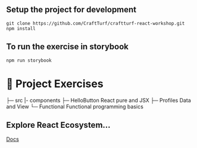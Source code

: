 
## Setup the project for development

    git clone https://github.com/CraftTurf/craftturf-react-workshop.git
    npm install

## To run the exercise in storybook

    npm run storybook


# 🚀  Project Exercises

├─ src
    |- components
        ├─ HelloButton      React pure and JSX
        ├─ Profiles         Data and View
        └─ Functional       Functional programming basics



## Explore React Ecosystem...

[Docs](Docs.md)
